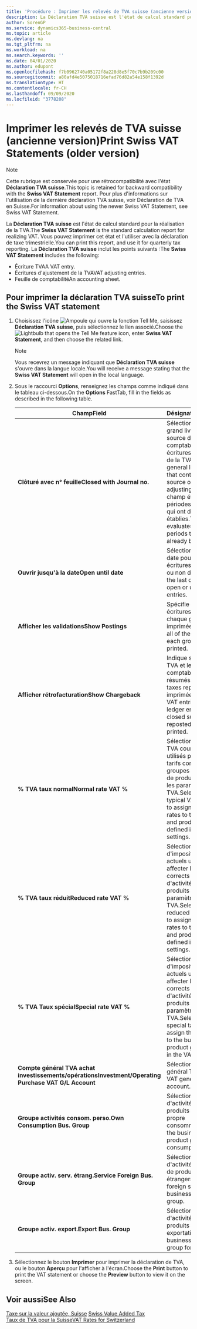 ```yaml
---
title: 'Procédure : Imprimer les relevés de TVA suisse (ancienne version)'
description: La Déclaration TVA suisse est l'état de calcul standard pour la réalisation de la TVA. Vous pouvez imprimer cet état et l'utiliser avec la déclaration de taxe trimestrielle.
author: SorenGP
ms.service: dynamics365-business-central
ms.topic: article
ms.devlang: na
ms.tgt_pltfrm: na
ms.workload: na
ms.search.keywords: ''
ms.date: 04/01/2020
ms.author: edupont
ms.openlocfilehash: f7b0962740a05172f8a228d8e5f70c7b9b209c00
ms.sourcegitcommit: a80afd4e5075018716efad76d82a54e158f1392d
ms.translationtype: HT
ms.contentlocale: fr-CH
ms.lasthandoff: 09/09/2020
ms.locfileid: "3778208"
---
```

# <a name="print-swiss-vat-statements-older-version"></a><span data-ttu-id="83d12-104">Imprimer les relevés de TVA suisse (ancienne version)</span><span class="sxs-lookup"><span data-stu-id="83d12-104">Print Swiss VAT Statements (older version)</span></span>

> [!NOTE]  
>  <span data-ttu-id="83d12-105">Cette rubrique est conservée pour une rétrocompatibilité avec l'état **Déclaration TVA suisse**.</span><span class="sxs-lookup"><span data-stu-id="83d12-105">This topic is retained for backward compatibility with the **Swiss VAT Statement** report.</span></span> <span data-ttu-id="83d12-106">Pour plus d'informations sur l'utilisation de la dernière déclaration TVA suisse, voir Déclaration de TVA en Suisse.</span><span class="sxs-lookup"><span data-stu-id="83d12-106">For information about using the newer Swiss VAT Statement, see Swiss VAT Statement.</span></span>  

<span data-ttu-id="83d12-107">La **Déclaration TVA suisse** est l'état de calcul standard pour la réalisation de la TVA.</span><span class="sxs-lookup"><span data-stu-id="83d12-107">The **Swiss VAT Statement** is the standard calculation report for realizing VAT.</span></span> <span data-ttu-id="83d12-108">Vous pouvez imprimer cet état et l'utiliser avec la déclaration de taxe trimestrielle.</span><span class="sxs-lookup"><span data-stu-id="83d12-108">You can print this report, and use it for quarterly tax reporting.</span></span> <span data-ttu-id="83d12-109">La **Déclaration TVA suisse** inclut les points suivants :</span><span class="sxs-lookup"><span data-stu-id="83d12-109">The **Swiss VAT Statement** includes the following:</span></span>  

- <span data-ttu-id="83d12-110">Écriture TVA</span><span class="sxs-lookup"><span data-stu-id="83d12-110">A VAT entry.</span></span>  
- <span data-ttu-id="83d12-111">Écritures d'ajustement de la TVA</span><span class="sxs-lookup"><span data-stu-id="83d12-111">VAT adjusting entries.</span></span>  
- <span data-ttu-id="83d12-112">Feuille de comptabilité</span><span class="sxs-lookup"><span data-stu-id="83d12-112">An accounting sheet.</span></span>  

## <a name="to-print-the-swiss-vat-statement"></a><span data-ttu-id="83d12-113">Pour imprimer la déclaration TVA suisse</span><span class="sxs-lookup"><span data-stu-id="83d12-113">To print the Swiss VAT statement</span></span>  

1.  <span data-ttu-id="83d12-114">Choisissez l'icône ![Ampoule qui ouvre la fonction Tell Me](../../media/ui-search/search_small.png "Dites-moi ce que vous voulez faire"), saisissez **Déclaration TVA suisse**, puis sélectionnez le lien associé.</span><span class="sxs-lookup"><span data-stu-id="83d12-114">Choose the ![Lightbulb that opens the Tell Me feature](../../media/ui-search/search_small.png "Tell me what you want to do") icon, enter **Swiss VAT Statement**, and then choose the related link.</span></span>  

    > [!NOTE]  
    >  <span data-ttu-id="83d12-115">Vous recevrez un message indiquant que **Déclaration TVA suisse** s'ouvre dans la langue locale.</span><span class="sxs-lookup"><span data-stu-id="83d12-115">You will receive a message stating that the **Swiss VAT Statement** will open in the local language.</span></span>  

2.  <span data-ttu-id="83d12-116">Sous le raccourci **Options**, renseignez les champs comme indiqué dans le tableau ci-dessous.</span><span class="sxs-lookup"><span data-stu-id="83d12-116">On the **Options** FastTab, fill in the fields as described in the following table.</span></span>  

    |<span data-ttu-id="83d12-117">Champ</span><span class="sxs-lookup"><span data-stu-id="83d12-117">Field</span></span>|<span data-ttu-id="83d12-118">Désignation</span><span class="sxs-lookup"><span data-stu-id="83d12-118">Description</span></span>|  
    |---------------------------------|---------------------------------------|  
    |<span data-ttu-id="83d12-119">**Clôturé avec n° feuille**</span><span class="sxs-lookup"><span data-stu-id="83d12-119">**Closed with Journal no.**</span></span>|<span data-ttu-id="83d12-120">Sélectionnez les feuilles grand livre contenant la source de comptabilisation des écritures d'ajustement de la TVA.</span><span class="sxs-lookup"><span data-stu-id="83d12-120">Select the general ledger journals that contain the posting source of the VAT adjusting entries.</span></span> <span data-ttu-id="83d12-121">Ce champ évalue les périodes comptables qui ont déjà établies.</span><span class="sxs-lookup"><span data-stu-id="83d12-121">This field evaluates accounting periods that have already been settled.</span></span>|  
    |<span data-ttu-id="83d12-122">**Ouvrir jusqu'à la date**</span><span class="sxs-lookup"><span data-stu-id="83d12-122">**Open until date**</span></span>|<span data-ttu-id="83d12-123">Sélectionnez la dernière date pour régler les écritures TVA ouvertes ou non définies.</span><span class="sxs-lookup"><span data-stu-id="83d12-123">Select the last date for settling open or unsettled VAT entries.</span></span>|  
    |<span data-ttu-id="83d12-124">**Afficher les validations**</span><span class="sxs-lookup"><span data-stu-id="83d12-124">**Show Postings**</span></span>|<span data-ttu-id="83d12-125">Spécifie si toutes les écritures TVA pour chaque groupe sont imprimées.</span><span class="sxs-lookup"><span data-stu-id="83d12-125">Specifies if all of the VAT entries for each group will be printed.</span></span>|  
    |<span data-ttu-id="83d12-126">**Afficher rétrofacturation**</span><span class="sxs-lookup"><span data-stu-id="83d12-126">**Show Chargeback**</span></span>|<span data-ttu-id="83d12-127">Indique si les écritures TVA et les écritures comptables avec des résumés fermés ou des taxes republiées seront imprimées.</span><span class="sxs-lookup"><span data-stu-id="83d12-127">Specifies if VAT entries and general ledger entries with closed summaries or reposted tax will be printed.</span></span>|  
    |<span data-ttu-id="83d12-128">**% TVA taux normal**</span><span class="sxs-lookup"><span data-stu-id="83d12-128">**Normal rate VAT %**</span></span>|<span data-ttu-id="83d12-129">Sélectionnez les taux de TVA courants actuels utilisés pour affecter les tarifs corrects aux groupes d'activités et de produits définis dans les paramètres de TVA.</span><span class="sxs-lookup"><span data-stu-id="83d12-129">Select the current typical VAT rates used to assign the correct rates to the business and product groups defined in the VAT settings.</span></span>|  
    |<span data-ttu-id="83d12-130">**% TVA taux réduit**</span><span class="sxs-lookup"><span data-stu-id="83d12-130">**Reduced rate VAT %**</span></span>|<span data-ttu-id="83d12-131">Sélectionnez les taux d'imposition réduits actuels utilisés pour affecter les taux corrects aux groupes d'activités et de produits définis dans les paramètres de TVA.</span><span class="sxs-lookup"><span data-stu-id="83d12-131">Select the current reduced tax rates used to assign the correct rates to the business and product groups defined in the VAT settings.</span></span>|  
    |<span data-ttu-id="83d12-132">**% TVA Taux spécial**</span><span class="sxs-lookup"><span data-stu-id="83d12-132">**Special rate VAT %**</span></span>|<span data-ttu-id="83d12-133">Sélectionnez les taux d'imposition spéciaux actuels utilisés pour affecter les taux corrects aux groupes d'activités et de produits définis dans les paramètres de TVA.</span><span class="sxs-lookup"><span data-stu-id="83d12-133">Select the current special tax rates used to assign the correct rates to the business and product groups defined in the VAT settings.</span></span>|  
    |<span data-ttu-id="83d12-134">**Compte général TVA achat investissements/opérations**</span><span class="sxs-lookup"><span data-stu-id="83d12-134">**Investment/Operating Purchase VAT G/L Account**</span></span>|<span data-ttu-id="83d12-135">Sélectionnez le compte général TVA.</span><span class="sxs-lookup"><span data-stu-id="83d12-135">Select the VAT general ledger account.</span></span>|  
    |<span data-ttu-id="83d12-136">**Groupe activités consom. perso.**</span><span class="sxs-lookup"><span data-stu-id="83d12-136">**Own Consumption Bus. Group**</span></span>|<span data-ttu-id="83d12-137">Sélectionnez le groupe d'activités et de produits pour votre propre consommation.</span><span class="sxs-lookup"><span data-stu-id="83d12-137">Select the business and product group for own consumptions.</span></span>|  
    |<span data-ttu-id="83d12-138">**Groupe activ. serv. étrang.**</span><span class="sxs-lookup"><span data-stu-id="83d12-138">**Service Foreign Bus. Group**</span></span>|<span data-ttu-id="83d12-139">Sélectionnez le groupe d'activités de service et de produits étrangers.</span><span class="sxs-lookup"><span data-stu-id="83d12-139">Select the foreign service business and product group.</span></span>|  
    |<span data-ttu-id="83d12-140">**Groupe activ. export.**</span><span class="sxs-lookup"><span data-stu-id="83d12-140">**Export Bus. Group**</span></span>|<span data-ttu-id="83d12-141">Sélectionnez le groupe d'activités et de produits pour les exportations.</span><span class="sxs-lookup"><span data-stu-id="83d12-141">Select the business and product group for exports.</span></span>|  

3.  <span data-ttu-id="83d12-142">Sélectionnez le bouton **Imprimer** pour imprimer la déclaration de TVA, ou le bouton **Aperçu** pour l'afficher à l'écran.</span><span class="sxs-lookup"><span data-stu-id="83d12-142">Choose the **Print** button to print the VAT statement or choose the **Preview** button to view it on the screen.</span></span>  

## <a name="see-also"></a><span data-ttu-id="83d12-143">Voir aussi</span><span class="sxs-lookup"><span data-stu-id="83d12-143">See Also</span></span>  
 <span data-ttu-id="83d12-144">[Taxe sur la valeur ajoutée, Suisse](swiss-value-added-tax.md) </span><span class="sxs-lookup"><span data-stu-id="83d12-144">[Swiss Value Added Tax](swiss-value-added-tax.md) </span></span>  
 [<span data-ttu-id="83d12-145">Taux de TVA pour la Suisse</span><span class="sxs-lookup"><span data-stu-id="83d12-145">VAT Rates for Switzerland</span></span>](vat-rates-for-switzerland.md)
